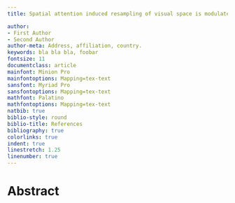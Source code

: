 ```yaml
---
title: Spatial attention induced resampling of visual space is modulated by both feature based attention and feature preference

author: 
- First Author
- Second Author
author-meta: Address, affiliation, country.
keywords: bla bla bla, foobar
fontsize: 11
documentclass: article
mainfont: Minion Pro
mainfontoptions: Mapping=tex-text
sansfont: Myriad Pro
sansfontoptions: Mapping=tex-text
mathfont: Palatino
mathfontoptions: Mapping=tex-text
natbib: true
biblio-style: round
biblio-title: References
bibliography: true
colorlinks: true
indent: true
linestretch: 1.25
linenumber: true
---
```



# Abstract
